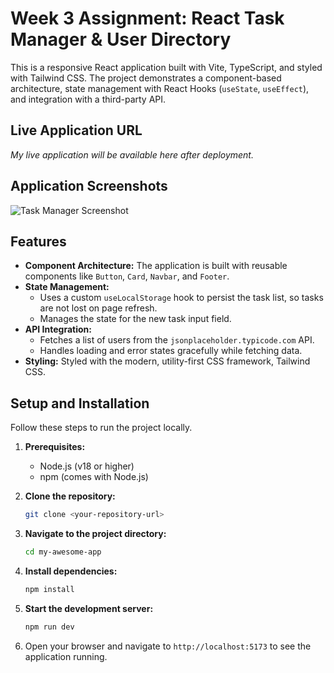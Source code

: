# Week 3 Assignment: React Task Manager & User Directory

This is a responsive React application built with Vite, TypeScript, and styled with Tailwind CSS. The project demonstrates a component-based architecture, state management with React Hooks (`useState`, `useEffect`), and integration with a third-party API.

## Live Application URL

*My live application will be available here after deployment.*

## Application Screenshots

![Task Manager Screenshot](application-screenshot.png)

## Features

-   **Component Architecture:** The application is built with reusable components like `Button`, `Card`, `Navbar`, and `Footer`.
-   **State Management:**
    -   Uses a custom `useLocalStorage` hook to persist the task list, so tasks are not lost on page refresh.
    -   Manages the state for the new task input field.
-   **API Integration:**
    -   Fetches a list of users from the `jsonplaceholder.typicode.com` API.
    -   Handles loading and error states gracefully while fetching data.
-   **Styling:** Styled with the modern, utility-first CSS framework, Tailwind CSS.

## Setup and Installation

Follow these steps to run the project locally.

1.  **Prerequisites:**
    -   Node.js (v18 or higher)
    -   npm (comes with Node.js)

2.  **Clone the repository:**
    ```bash
    git clone <your-repository-url>
    ```

3.  **Navigate to the project directory:**
    ```bash
    cd my-awesome-app
    ```

4.  **Install dependencies:**
    ```bash
    npm install
    ```

5.  **Start the development server:**
    ```bash
    npm run dev
    ```

6.  Open your browser and navigate to `http://localhost:5173` to see the application running.